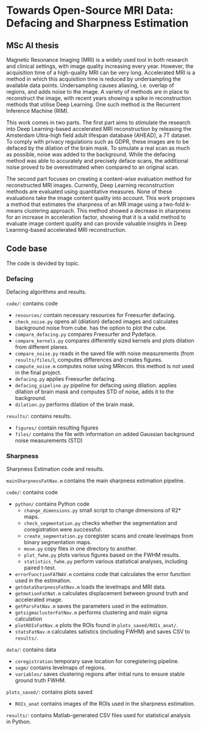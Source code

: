 # Towards Open-Source MRI Data: Defacing and Sharpness Estimation 
## MSc AI thesis 

Magnetic Resonance Imaging (MRI) is a widely used tool in both research and clinical settings, with image quality increasing every year. However, the acquisition time of a high-quality MRI can be very long. Accelerated MRI is a method in which this acquisition time is reduced by undersampling the available data points.
Undersampling causes aliasing, i.e. overlap of regions, and adds noise to the image. A variety of methods are in place to reconstruct the image, with recent years showing a spike in reconstruction methods that utilise Deep Learning. One such method is the Recurrent Inference Machine (RIM).

This work comes in two parts. The first part aims to stimulate the research into Deep Learning-based accelerated MRI reconstruction by releasing the Amsterdam Ultra-high field adult lifespan database (AHEAD), a 7T dataset. To comply with privacy regulations such as GDPR, these images are to be defaced by the dilation of the brain mask. To simulate a real scan as much as possible, noise was added to the background. While the defacing method was able to accurately and precisely deface scans, the additional noise proved to be overestimated when compared to an original scan.

The second part focuses on creating a content-wise evaluation method for reconstructed MRI images. Currently, Deep Learning reconstruction methods are evaluated using quantitative measures. None of these evaluations take the image content quality into account. This work proposes a method that estimates the sharpness of an MR image using a two-fold k-means clustering approach. This method showed a decrease in sharpness for an increase in acceleration factor, showing that it is a valid method to evaluate image content quality and can provide valuable insights in Deep Learning-based accelerated MRI reconstruction.

## Code base

The code is devided by topic. 

### Defacing
Defacing algorithms and results. 

`code/`: contains code

* `resources/` contain necessary resources for Freesurfer defacing. 
* `check_noise.py` opens all (dilation) defaced images and calculates background noise from cube. has the option to plot the cube. 
* `compare_defacing.py` compares Freesurfer and Pydeface. 
* `compare_kernels.py` compares differently sized kernels and plots dilation from different planes. 
* `compare_noise.py` reads in the saved file with noise measurements (from `results/files/`), computes differences and creates figures. 
* `compute_noise.m` computes noise using MRecon. this method is not used in the final project. 
* `defacing.py` applies Freesurfer defacing.
* `defacing_pipeline.py` pipeline for defacing using dilation. applies dilation of brain mask and computes STD of noise, adds it to the background. 
* `dilation.py` performs dilation of the brain mask. 

`results/`: contains results. 

* `figures/` contain resulting figures
* `files/` contains the file with information on added Gaussian background noise measurements (STD)


### Sharpness
Sharpness Estimation code and results. 

`mainSharpnessFatNav.m` contains the main sharpness estimation pipeline. 

`code/`: contains code

* `python/` contains Python code 
	* `change_dimensions.py` small script to change dimensions of R2* maps. 
	* `check_segmentation.py` checks whether the segmentation and coregistration were successful. 
	* `create_segmentation.py` coregister scans and create levelmaps from binary segmentation maps.
	* `move.py` copy files in one directory to another.
	* `plot_fwhm.py` plots various figures based on the FWHM results. 
	* `statistics_fwhm.py` perform various statistical analyses, including paired t-test. 
* `errorFunctionFATNAV.m` contains code that calculates the error function used in the estimation. 
* `getdataSharpnessFatNav.m` loads the levelmaps and MRI data. 
* `getmotionFatNat.m` calculates displacement between ground truth and accelerated image.  
* `getParsFatNav.m` saves the parameters used in the estimation. 
* `getsigmaclusterFatNav.m` performs clustering and main sigma calculation
* `plotROIsFatNav.m` plots the ROIs found in `plots_saved/ROIs_anat/`.
* `statsFatNav.m` calculates satistics (including FWHM) and saves CSV to `results/`. 

`data/`: contains data

* `coregistration` temporary save location for coregistering pipeline. 
* `segm/` contains levelmaps of regions. 
* `variables/` saves clustering regions after initial runs to ensure stable ground truth FWHM. 

`plots_saved/`: contains plots saved 

* `ROIs_anat` contains images of the ROIs used in the sharpness estimation. 

`results/`: contains Matlab-generated CSV files used for statistical analysis in Python. 


